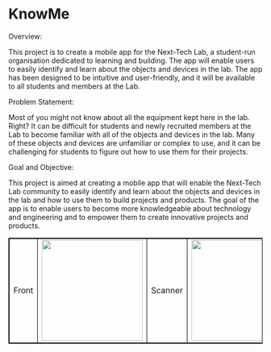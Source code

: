 # KnowMe

Overview:

This project is to create a mobile app for the Next-Tech Lab, a student-run organisation dedicated to learning and building. The app will enable users to easily identify and learn about the objects and devices in the lab. The app has been designed to be intuitive and user-friendly, and it will be available to all students and members at the Lab. 

Problem Statement:

Most of you might not know about all the equipment kept here in the lab. Right?
It can be difficult for students and newly recruited members at the Lab to become familiar with all of the objects and devices in the lab. Many of these objects and devices are unfamiliar or complex to use, and it can be challenging for students to figure out how to use them for their projects.

Goal and Objective:

This project is aimed at creating a mobile app that will enable the Next-Tech Lab community to easily identify and learn about the objects and devices in the lab and how to use them to build projects and products. The goal of the app is to enable users to become more knowledgeable about technology and engineering and to empower them to create innovative projects and products.


<table style="border: 1px solid black;">
            <tr>
                <td  style="border: 1px solid black ;">
                    Front
                </td>
                <td  style="border: 1px solid black ;">
                    <img src="https://user-images.githubusercontent.com/106223361/221327185-ecc9b557-5c78-402a-8dd3-f3d98eb4cfd9.jpg"   width="200">
                </td>
                <td  style="border: 1px solid black ;">
                    Scanner
                </td>
                <td  style="border: 1px solid black ;">
                    <img src="https://user-images.githubusercontent.com/106223361/221327198-495a41a2-33f3-4c1f-b953-b9b39fdd852a.jpg"   width="200">
                </td>
                 <td  style="border: 1px solid black ;">
                    Details
                </td>
                <td  style="border: 1px solid black ;">
                    <img src="https://user-images.githubusercontent.com/106223361/221327218-9137dc62-591c-4aea-a99b-6019638bbcb0.jpg"   width="200">
                </td>
            </tr>
</table>

